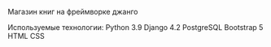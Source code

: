 Магазин книг на фреймворке джанго


Используемые технологии:
Python 3.9
Django 4.2
PostgreSQL 
Bootstrap 5
HTML
CSS

